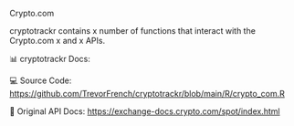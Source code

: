 Crypto.com

cryptotrackr contains x number of functions that interact with the Crypto.com x and x APIs.

📊 cryptotrackr Docs: 


💻 Source Code: https://github.com/TrevorFrench/cryptotrackr/blob/main/R/crypto_com.R


🏢 Original API Docs: https://exchange-docs.crypto.com/spot/index.html
